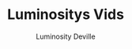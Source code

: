 ---
title: Luminositys Vids
description: Fan videos by Luminosity.
author: Luminosity Deville
url: https://www.lumsvids.com
vid_cdn: https://f001.backblazeb2.com/file/lumvids
fb_appid: '471950266502475'
twitter_handle: "@Lumi_nation"
---